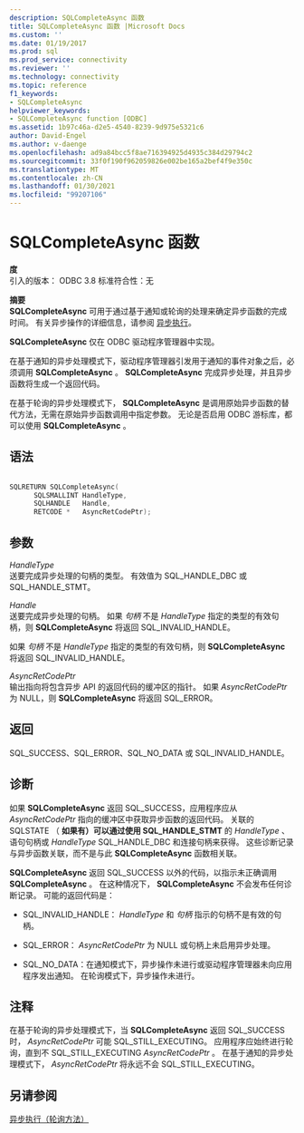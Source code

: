 ```yaml
---
description: SQLCompleteAsync 函数
title: SQLCompleteAsync 函数 |Microsoft Docs
ms.custom: ''
ms.date: 01/19/2017
ms.prod: sql
ms.prod_service: connectivity
ms.reviewer: ''
ms.technology: connectivity
ms.topic: reference
f1_keywords:
- SQLCompleteAsync
helpviewer_keywords:
- SQLCompleteAsync function [ODBC]
ms.assetid: 1b97c46a-d2e5-4540-8239-9d975e5321c6
author: David-Engel
ms.author: v-daenge
ms.openlocfilehash: ad9a84bcc5f8ae716394925d4935c384d29794c2
ms.sourcegitcommit: 33f0f190f962059826e002be165a2bef4f9e350c
ms.translationtype: MT
ms.contentlocale: zh-CN
ms.lasthandoff: 01/30/2021
ms.locfileid: "99207106"
---
```

# <a name="sqlcompleteasync-function"></a>SQLCompleteAsync 函数
**度**  
 引入的版本： ODBC 3.8 标准符合性：无  
  
 **摘要**  
 **SQLCompleteAsync** 可用于通过基于通知或轮询的处理来确定异步函数的完成时间。 有关异步操作的详细信息，请参阅 [异步执行](../../../odbc/reference/develop-app/asynchronous-execution.md)。  
  
 **SQLCompleteAsync** 仅在 ODBC 驱动程序管理器中实现。  
  
 在基于通知的异步处理模式下，驱动程序管理器引发用于通知的事件对象之后，必须调用 **SQLCompleteAsync** 。 **SQLCompleteAsync** 完成异步处理，并且异步函数将生成一个返回代码。  
  
 在基于轮询的异步处理模式下， **SQLCompleteAsync** 是调用原始异步函数的替代方法，无需在原始异步函数调用中指定参数。 无论是否启用 ODBC 游标库，都可以使用 **SQLCompleteAsync** 。  
  
## <a name="syntax"></a>语法  
  
```cpp  
  
SQLRETURN SQLCompleteAsync(  
      SQLSMALLINT HandleType,  
      SQLHANDLE   Handle,  
      RETCODE *   AsyncRetCodePtr);  
```  
  
## <a name="arguments"></a>参数  
 *HandleType*  
 送要完成异步处理的句柄的类型。 有效值为 SQL_HANDLE_DBC 或 SQL_HANDLE_STMT。  
  
 *Handle*  
 送要完成异步处理的句柄。 如果 *句柄* 不是 *HandleType* 指定的类型的有效句柄，则 **SQLCompleteAsync** 将返回 SQL_INVALID_HANDLE。  
  
 如果 *句柄* 不是 *HandleType* 指定的类型的有效句柄，则 **SQLCompleteAsync** 将返回 SQL_INVALID_HANDLE。  
  
 *AsyncRetCodePtr*  
 输出指向将包含异步 API 的返回代码的缓冲区的指针。 如果 *AsyncRetCodePtr* 为 NULL，则 **SQLCompleteAsync** 将返回 SQL_ERROR。  
  
## <a name="returns"></a>返回  
 SQL_SUCCESS、SQL_ERROR、SQL_NO_DATA 或 SQL_INVALID_HANDLE。  
  
## <a name="diagnostics"></a>诊断  
 如果 **SQLCompleteAsync** 返回 SQL_SUCCESS，应用程序应从 *AsyncRetCodePtr* 指向的缓冲区中获取异步函数的返回代码。 关联的 SQLSTATE （ **如果有）可以通过使用 SQL_HANDLE_STMT** 的 *HandleType* 、语句句柄或 *HandleType* SQL_HANDLE_DBC 和连接句柄来获得。 这些诊断记录与异步函数关联，而不是与此 **SQLCompleteAsync** 函数相关联。  
  
 **SQLCompleteAsync** 返回 SQL_SUCCESS 以外的代码，以指示未正确调用 **SQLCompleteAsync** 。 在这种情况下， **SQLCompleteAsync** 不会发布任何诊断记录。 可能的返回代码是：  
  
-   SQL_INVALID_HANDLE： *HandleType* 和 *句柄* 指示的句柄不是有效的句柄。  
  
-   SQL_ERROR： *AsyncRetCodePtr* 为 NULL 或句柄上未启用异步处理。  
  
-   SQL_NO_DATA：在通知模式下，异步操作未进行或驱动程序管理器未向应用程序发出通知。 在轮询模式下，异步操作未进行。  
  
## <a name="comments"></a>注释  
 在基于轮询的异步处理模式下，当 **SQLCompleteAsync** 返回 SQL_SUCCESS 时， *AsyncRetCodePtr* 可能 SQL_STILL_EXECUTING。 应用程序应始终进行轮询，直到不 SQL_STILL_EXECUTING *AsyncRetCodePtr* 。 在基于通知的异步处理模式下， *AsyncRetCodePtr* 将永远不会 SQL_STILL_EXECUTING。  
  
## <a name="see-also"></a>另请参阅  
 [异步执行（轮询方法）](../../../odbc/reference/develop-app/asynchronous-execution-polling-method.md)
